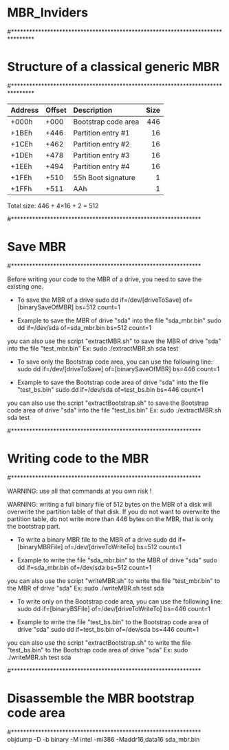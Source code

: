 # MBR_Inviders

#*******************************************************************************
# Structure of a classical generic MBR
#*******************************************************************************

| Address | Offset | Description          | Size |
|:---------|:--------|:----------------------|------:|
| +000h   | +000   | Bootstrap code area  | 446  |
| +1BEh   | +446   | Partition entry #1	  |  16  |
| +1CEh   | +462   | Partition entry #2	  |  16  |
| +1DEh   | +478   | Partition entry #3	  |  16  |
| +1EEh   | +494   | Partition entry #4	  |  16  |
| +1FEh   | +510   | 55h Boot signature	  |   1  |
| +1FFh   | +511   | AAh                  |   1  |

Total size: 446 + 4×16 + 2 = 512

#***************************************************************
# Save MBR
#***************************************************************

Before writing your code to the MBR of a drive, you need to save the existing one.

- To save the MBR of a drive
sudo dd if=/dev/[driveToSave] of=[binarySaveOfMBR] bs=512 count=1

- Example to save the MBR of drive "sda" into the file "sda_mbr.bin"
sudo dd if=/dev/sda of=sda_mbr.bin bs=512 count=1

you can also use the script "extractMBR.sh" to save the MBR of drive "sda" into the file "test_mbr.bin"
Ex: sudo ./extractMBR.sh sda test

- To save only the Bootstrap code area, you can use the following line:
sudo dd if=/dev/[driveToSave] of=[binarySaveOfMBR] bs=446 count=1

- Example to save the Bootstrap code area of drive "sda" into the file "test_bs.bin"
sudo dd if=/dev/sda of=test_bs.bin bs=446 count=1

you can also use the script "extractBootstrap.sh" to save the Bootstrap code area of drive "sda" into the file "test_bs.bin"
Ex: sudo ./extractMBR.sh sda test

#***************************************************************
# Writing code to the MBR
#***************************************************************

WARNING: use all that commands at you own risk !

WARNING: writing a full binary file of 512 bytes on the MBR of a disk will overwrite the partition table of that disk.
If you do not want to overwrite the partition table, do not write more than 446 bytes on the MBR, that is only the bootstrap part.

- To write a binary MBR file to the MBR of a drive
sudo dd if=[binaryMBRFile] of=/dev/[driveToWriteTo]  bs=512 count=1

- Example to write the file "sda_mbr.bin" to the MBR of drive "sda"
sudo dd if=sda_mbr.bin of=/dev/sda bs=512 count=1

you can also use the script "writeMBR.sh" to write the file "test_mbr.bin" to the MBR of drive "sda"
Ex: sudo ./writeMBR.sh test sda

- To write only on the Bootstrap code area, you can use the following line:
sudo dd if=[binaryBSFile] of=/dev/[driveToWriteTo] bs=446 count=1

- Example to write the file "test_bs.bin" to the Bootstrap code area of drive "sda"
sudo dd if=test_bs.bin of=/dev/sda bs=446 count=1

you can also use the script "extractBootstrap.sh" to write the file "test_bs.bin" to the Bootstrap code area of drive "sda"
Ex: sudo ./writeMBR.sh test sda

#***************************************************************
# Disassemble the MBR bootstrap code area
#***************************************************************
objdump -D -b binary -M intel -mi386 -Maddr16,data16 sda_mbr.bin

